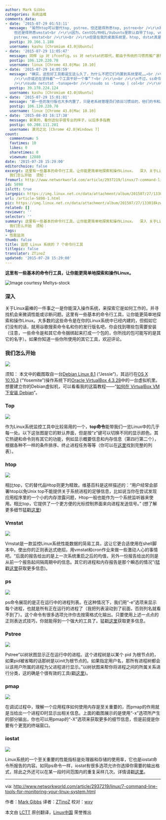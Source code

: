 ```yaml
---
author: Mark Gibbs
categories: 系统运维
comments_data:
- date: '2015-07-29 01:53:11'
  message: "虽然htop可以替代top, pstree，但还是得熟悉top, pstree<br />\r\n虽然dstat可以替代vmstat, iostat,
    但还是得熟悉vmstat<br />\r\n因为，CentOS/RHEL/Xubuntu里默认自带了top, vmstat, pstree，甚至有时我们别无选择只能用top,
    pstree, vmstat<br />\r\n<br />\r\n但是在我的桌面系统里，htop, dstat真是“一日三餐”必备啊，实在好用！"
  postip: 39.166.1.188
  username: kashu [Chromium 43.0|Ubuntu]
- date: '2015-07-29 11:05:47'
  message: 同样 ip 对 ifconfig，ss 对 netstat的取代，都由于传统的习惯而推广甚慢。。
  postip: 106.120.220.78
  username: linux [Chrome 43.0|Mac 10.10]
- date: '2015-07-29 14:05:59'
  message: "确实，这些好工具都诞生这么久了，为什么不把它们内置到系统里呢……<br />\r\n难道发行版厂商的技术人员都没用过 ∑( ° △ °|||)︴？<br
    />\r\n亦或还在坚持着“一个工具干好一个事”？<br />\r\n<br />\r\n不过，ss命令的排版挺糟糕的，我每次用它时，都必须在后面加一个col<br
    />\r\nsudo netstat -tunape<br />\r\nsudo ss -tunap | col<br />\r\n相比，我还是更喜欢netstat"
  postip: 39.178.224.124
  username: kashu [Chromium 43.0|Ubuntu]
- date: '2015-07-29 15:01:01'
  message: "新一些的发行版也大多内置了，只是老系统管理员们依旧习惯旧的，他们的书和后辈们也沿袭下去了。。。<br />\r\n新工具只要有一点不足，就是反对的理由——所以，“好的运维都是懒的”，不仅仅是字面下的意思，字面的意思也是有的。"
  postip: 106.120.220.78
  username: linux [Chrome 43.0|Mac 10.10]
- date: '2015-08-03 16:17:38'
  message: 新来的，看你这似乎很专业的样子，以后多多指教
  postip: 60.208.111.201
  username: 漠河之北 [Chrome 42.0|Windows 7]
count:
  commentnum: 5
  favtimes: 10
  likes: 0
  sharetimes: 0
  viewnum: 12880
date: '2015-07-28 15:29:00'
editorchoice: false
excerpt: 这里有一些基本的命令行工具，让你能更简单地探索和操作Linux。  深入 关于Linux最棒的一件事之一是你能深入操作系统，来探索它是如何工作的，并寻找机会来微调性能或诊断问题。这里有一些基本的命令行工具，让你能更简单地探索和操作Linux。大多数的这些命令是在你的Linux系统中已经内建的，但假如它们没有的话，就用谷歌搜索命令名和你的发行版名吧，你会找到哪些包需要安装（注意，一些命令是和其它命令捆绑起来打成一个包的，你所找的包可能写的是其它的名字）。如果你知道一些你所使用的其它工具，欢迎评论。
  我们怎么开始  须知：
fromurl: http://www.networkworld.com/article/2937219/linux/7-command-line-tools-for-monitoring-your-linux-system.html
id: 5898
islctt: true
largepic: https://img.linux.net.cn/data/attachment/album/201507/27/133018kzwyfpi5umzj8fpw.png
url: /article-5898-1.html
pic: https://img.linux.net.cn/data/attachment/album/201507/27/133018kzwyfpi5umzj8fpw.png.thumb.jpg
related: []
reviewer: ''
selector: ''
summary: 这里有一些基本的命令行工具，让你能更简单地探索和操作Linux。  深入 关于Linux最棒的一件事之一是你能深入操作系统，来探索它是如何工作的，并寻找机会来微调性能或诊断问题。这里有一些基本的命令行工具，让你能更简单地探索和操作Linux。大多数的这些命令是在你的Linux系统中已经内建的，但假如它们没有的话，就用谷歌搜索命令名和你的发行版名吧，你会找到哪些包需要安装（注意，一些命令是和其它命令捆绑起来打成一个包的，你所找的包可能写的是其它的名字）。如果你知道一些你所使用的其它工具，欢迎评论。
  我们怎么开始  须知：
tags:
- 性能监测
thumb: false
title: 监控 Linux 系统的 7 个命令行工具
titlepic: false
translator: ZTinoZ
updated: '2015-07-28 15:29:00'
---
```


**这里有一些基本的命令行工具，让你能更简单地探索和操作Linux。**


![Image courtesy Meltys-stock](/data/attachment/album/201507/27/133018kzwyfpi5umzj8fpw.png)


### 深入


关于Linux最棒的一件事之一是你能深入操作系统，来探索它是如何工作的，并寻找机会来微调性能或诊断问题。这里有一些基本的命令行工具，让你能更简单地探索和操作Linux。大多数的这些命令是在你的Linux系统中已经内建的，但假如它们没有的话，就用谷歌搜索命令名和你的发行版名吧，你会找到哪些包需要安装（注意，一些命令是和其它命令捆绑起来打成一个包的，你所找的包可能写的是其它的名字）。如果你知道一些你所使用的其它工具，欢迎评论。


### 我们怎么开始


![](/data/attachment/album/201507/27/133018i28lhhch4m4ck6e2.png)


须知： 本文中的截图取自一台[Debian Linux 8.1](https://www.debian.org/releases/stable/) (“Jessie”)，其运行在[OS X 10.10.3](http://www.apple.com/osx/) (“Yosemite”)操作系统下的[Oracle VirtualBox 4.3.28](https://www.virtualbox.org/)中的一台虚拟机里。想要建立你的Debian虚拟机，可以看看我的这篇教程——“[如何在 VirtualBox VM 下安装 Debian](http://www.networkworld.com/article/2937148/how-to-install-debian-linux-8-1-in-a-virtualbox-vm)”。


### Top


![](/data/attachment/album/201507/27/133019n7fgxqu2oo42gg36.png)


作为Linux系统监控工具中比较易用的一个，**top命令**能带我们一览Linux中的几乎每一处。以下这张图是它的默认界面，但是按“z”键可以切换不同的显示颜色。其它热键和命令则有其它的功能，例如显示概要信息和内存信息（第四行第二个），根据各种不一样的条件排序、终止进程任务等等（你可以在[这里](http://linux.die.net/man/1/top)找到完整的列表）。


### htop


![](/data/attachment/album/201507/27/133019qxc8rr8ggep8bqlp.png)


相比top，它的替代品Htop则更为精致。维基百科是这样描述的：“用户经常会部署htop以免Unix top不能提供关于系统进程的足够信息，比如说当你在尝试发现应用程序里的一个小的内存泄露问题，Htop一般也能作为一个系统监听器来使用。相比top，它提供了一个更方便的光标控制界面来向进程发送信号。” (想了解更多细节猛戳[这里](http://linux.die.net/man/1/htop))


### Vmstat


![](/data/attachment/album/201507/27/133019puaclolozo2cl6zz.png)


Vmstat是一款监控Linux系统性能数据的简易工具，这让它更合适使用在shell脚本中。使出你的正则表达式绝招，用vmstat和cron作业来做一些激动人心的事情吧。“后面的报告给出的是上一次系统重启之后的均值，另外一份报告给出的则是从前一个报告起间隔周期中的信息。其它的进程和内存报告是那个瞬态的情况”(猛戳[这里](http://linuxcommand.org/man_pages/vmstat8.html)获取更多信息)。


### ps


![](/data/attachment/album/201507/27/133020im2rfrctrxffg7f4.png)


ps命令展现的是正在运行中的进程列表。在这种情况下，我们用“-e”选项来显示每个进程，也就是所有正在运行的进程了（我把列表滚动到了前面，否则列名就看不到了）。这个命令有很多选项允许你去按需格式化输出。只要使用上述一点点的正则表达式技巧，你就能得到一个强大的工具了。猛戳[这里](http://linux.die.net/man/1/ps)获取更多信息。


### Pstree


![](/data/attachment/album/201507/27/133020o99r5xx4iac4yvvn.png)


Pstree“以树状图显示正在运行中的进程。这个进程树是以某个 pid 为根节点的，如果pid被省略的话那树是以init为根节点的。如果指定用户名，那所有进程树都会以该用户所属的进程为父进程进行显示。”以树状图来帮你将进程之间的所属关系进行分类，这的确是个很有效的工具(戳[这里](http://linux.die.net/man/1/pstree))。


### pmap


![](/data/attachment/album/201507/27/133020j7u76uo7sbzx7nqg.png)


在调试过程中，理解一个应用程序如何使用内存是至关重要的，而pmap的作用就是当给出一个进程ID时显示出相关信息。上面的截图展示的是使用“-x”选项所产生的部分输出，你也可以用pmap的“-X”选项来获取更多的细节信息，但是前提是你要有个更宽的终端窗口。


### iostat


![](/data/attachment/album/201507/27/133021g2c2bjbfamarkgz4.png)


Linux系统的一个至关重要的性能指标是处理器和存储的使用率，它也是iostat命令所报告的内容。如同ps命令一样，iostat有很多选项允许你选择你需要的输出格式，除此之外还可以在某一段时间范围内的重复采样几次。详情请戳[这里](http://linux.die.net/man/1/iostat)。




---


via: <http://www.networkworld.com/article/2937219/linux/7-command-line-tools-for-monitoring-your-linux-system.html>


作者：[Mark Gibbs](http://www.networkworld.com/author/Mark-Gibbs/) 译者：[ZTinoZ](https://github.com/ZTinoZ) 校对：[wxy](https://github.com/wxy)


本文由 [LCTT](https://github.com/LCTT/TranslateProject) 原创翻译，[Linux中国](https://linux.cn/) 荣誉推出